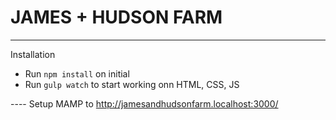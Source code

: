# JAMES + HUDSON FARM

---

Installation
- Run `npm install` on initial
- Run `gulp watch` to start working onn HTML, CSS, JS


---- Setup MAMP to http://jamesandhudsonfarm.localhost:3000/